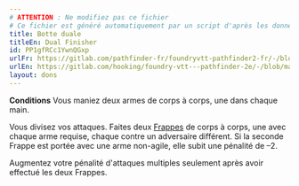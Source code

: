 ```yaml
---
# ATTENTION : Ne modifiez pas ce fichier
# Ce fichier est généré automatiquement par un script d'après les données du module Foundry VTT officiel et de sa traduction
title: Botte duale
titleEn: Dual Finisher
id: PP1gfRCc1YwnQGxp
urlFr: https://gitlab.com/pathfinder-fr/foundryvtt-pathfinder2-fr/-/blob/master/data/feats/PP1gfRCc1YwnQGxp.htm
urlEn: https://gitlab.com/hooking/foundry-vtt---pathfinder-2e/-/blob/master/packs/data/feats.db/dual-finisher.json
layout: dons
---
```

**Conditions** Vous maniez deux armes de corps à corps, une dans chaque main.

Vous divisez vos attaques. Faites deux [Frappes](../actions/frapper.md) de corps à corps, une avec chaque arme requise, chaque contre un adversaire différent. Si la seconde Frappe est portée avec une arme non-agile, elle subit une pénalité de –2.

Augmentez votre pénalité d'attaques multiples seulement après avoir effectué les deux Frappes.
